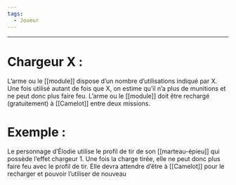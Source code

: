 ```yaml
---
tags:
  - Joueur
---
```

___
# Chargeur X : 

L’arme ou le [[module]] dispose d’un nombre d’utilisations indiqué par X. Une fois utilisé autant de fois que X, on estime qu’il n’a plus de munitions et ne peut donc plus faire feu. L’arme ou le [[module]] doit être rechargé (gratuitement) à [[Camelot]] entre deux missions.

# Exemple : 

Le personnage d’Élodie utilise le profil de tir de son [[marteau-épieu]] qui possède l’effet chargeur 1. Une fois la charge tirée, elle ne peut donc plus faire feu avec le profil de tir. Elle devra attendre d’être à [[Camelot]] pour le recharger et pouvoir l’utiliser de nouveau